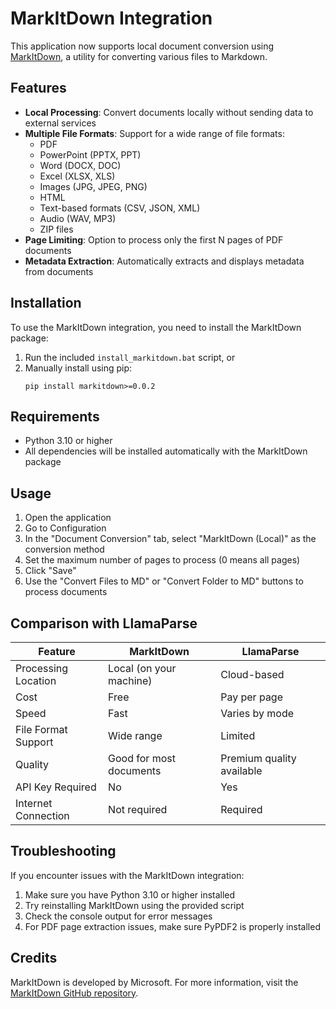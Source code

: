 # MarkItDown Integration

This application now supports local document conversion using [MarkItDown](https://github.com/microsoft/markitdown), a utility for converting various files to Markdown.

## Features

- **Local Processing**: Convert documents locally without sending data to external services
- **Multiple File Formats**: Support for a wide range of file formats:
  - PDF
  - PowerPoint (PPTX, PPT)
  - Word (DOCX, DOC)
  - Excel (XLSX, XLS)
  - Images (JPG, JPEG, PNG)
  - HTML
  - Text-based formats (CSV, JSON, XML)
  - Audio (WAV, MP3)
  - ZIP files
- **Page Limiting**: Option to process only the first N pages of PDF documents
- **Metadata Extraction**: Automatically extracts and displays metadata from documents

## Installation

To use the MarkItDown integration, you need to install the MarkItDown package:

1. Run the included `install_markitdown.bat` script, or
2. Manually install using pip:
   ```
   pip install markitdown>=0.0.2
   ```

## Requirements

- Python 3.10 or higher
- All dependencies will be installed automatically with the MarkItDown package

## Usage

1. Open the application
2. Go to Configuration
3. In the "Document Conversion" tab, select "MarkItDown (Local)" as the conversion method
4. Set the maximum number of pages to process (0 means all pages)
5. Click "Save"
6. Use the "Convert Files to MD" or "Convert Folder to MD" buttons to process documents

## Comparison with LlamaParse

| Feature | MarkItDown | LlamaParse |
|---------|-----------|------------|
| Processing Location | Local (on your machine) | Cloud-based |
| Cost | Free | Pay per page |
| Speed | Fast | Varies by mode |
| File Format Support | Wide range | Limited |
| Quality | Good for most documents | Premium quality available |
| API Key Required | No | Yes |
| Internet Connection | Not required | Required |

## Troubleshooting

If you encounter issues with the MarkItDown integration:

1. Make sure you have Python 3.10 or higher installed
2. Try reinstalling MarkItDown using the provided script
3. Check the console output for error messages
4. For PDF page extraction issues, make sure PyPDF2 is properly installed

## Credits

MarkItDown is developed by Microsoft. For more information, visit the [MarkItDown GitHub repository](https://github.com/microsoft/markitdown). 